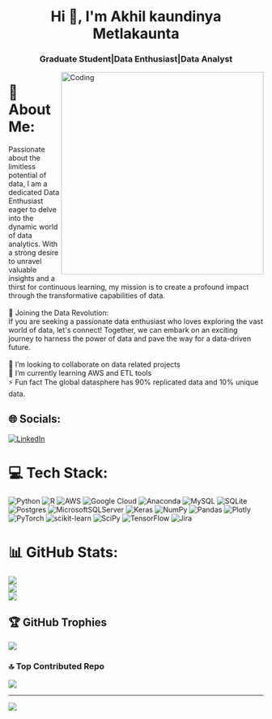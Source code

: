 <h1 align="center">Hi 👋, I'm Akhil kaundinya Metlakaunta</h1>
<h3 align="center">Graduate Student|Data Enthusiast|Data Analyst</h3>
<img align="right" alt="Coding" width="400" src="https://cdn.dribbble.com/users/116207...](https://tenor.com/view/programmer-gif-19019116">

# 💫 About Me:
Passionate about the limitless potential of data, I am a dedicated Data Enthusiast eager to delve into the dynamic world of data analytics. With a strong desire to unravel valuable insights and a thirst for continuous learning, my mission is to create a profound impact through the transformative capabilities of data.<br><br>🌟 Joining the Data Revolution:<br>If you are seeking a passionate data enthusiast who loves exploring the vast world of data, let's connect! Together, we can embark on an exciting journey to harness the power of data and pave the way for a data-driven future.<br><br>👯 I’m looking to collaborate on data related projects<br>🌱 I’m currently learning AWS and ETL tools<br>⚡ Fun fact The global datasphere has 90% replicated data and 10% unique data.


## 🌐 Socials:
[![LinkedIn](https://img.shields.io/badge/LinkedIn-%230077B5.svg?logo=linkedin&logoColor=white)](https://linkedin.com/in/akhil-kaundinya) 

# 💻 Tech Stack:
![Python](https://img.shields.io/badge/python-3670A0?style=for-the-badge&logo=python&logoColor=ffdd54) ![R](https://img.shields.io/badge/r-%23276DC3.svg?style=for-the-badge&logo=r&logoColor=white) ![AWS](https://img.shields.io/badge/AWS-%23FF9900.svg?style=for-the-badge&logo=amazon-aws&logoColor=white) ![Google Cloud](https://img.shields.io/badge/Google%20Cloud-%234285F4.svg?style=for-the-badge&logo=google-cloud&logoColor=white) ![Anaconda](https://img.shields.io/badge/Anaconda-%2344A833.svg?style=for-the-badge&logo=anaconda&logoColor=white) ![MySQL](https://img.shields.io/badge/mysql-%2300f.svg?style=for-the-badge&logo=mysql&logoColor=white) ![SQLite](https://img.shields.io/badge/sqlite-%2307405e.svg?style=for-the-badge&logo=sqlite&logoColor=white) ![Postgres](https://img.shields.io/badge/postgres-%23316192.svg?style=for-the-badge&logo=postgresql&logoColor=white) ![MicrosoftSQLServer](https://img.shields.io/badge/Microsoft%20SQL%20Sever-CC2927?style=for-the-badge&logo=microsoft%20sql%20server&logoColor=white) ![Keras](https://img.shields.io/badge/Keras-%23D00000.svg?style=for-the-badge&logo=Keras&logoColor=white) ![NumPy](https://img.shields.io/badge/numpy-%23013243.svg?style=for-the-badge&logo=numpy&logoColor=white) ![Pandas](https://img.shields.io/badge/pandas-%23150458.svg?style=for-the-badge&logo=pandas&logoColor=white) ![Plotly](https://img.shields.io/badge/Plotly-%233F4F75.svg?style=for-the-badge&logo=plotly&logoColor=white) ![PyTorch](https://img.shields.io/badge/PyTorch-%23EE4C2C.svg?style=for-the-badge&logo=PyTorch&logoColor=white) ![scikit-learn](https://img.shields.io/badge/scikit--learn-%23F7931E.svg?style=for-the-badge&logo=scikit-learn&logoColor=white) ![SciPy](https://img.shields.io/badge/SciPy-%230C55A5.svg?style=for-the-badge&logo=scipy&logoColor=%white) ![TensorFlow](https://img.shields.io/badge/TensorFlow-%23FF6F00.svg?style=for-the-badge&logo=TensorFlow&logoColor=white) ![Jira](https://img.shields.io/badge/jira-%230A0FFF.svg?style=for-the-badge&logo=jira&logoColor=white)
# 📊 GitHub Stats:
![](https://github-readme-stats.vercel.app/api?username=AkhilKaundinya&theme=vue-dark&hide_border=false&include_all_commits=true&count_private=true)<br/>
![](https://github-readme-streak-stats.herokuapp.com/?user=AkhilKaundinya&theme=vue-dark&hide_border=false)<br/>
![](https://github-readme-stats.vercel.app/api/top-langs/?username=AkhilKaundinya&theme=vue-dark&hide_border=false&include_all_commits=true&count_private=true&layout=compact)

## 🏆 GitHub Trophies
![](https://github-profile-trophy.vercel.app/?username=AkhilKaundinya&theme=dark_dimmed&no-frame=false&no-bg=false&margin-w=4)

### 🔝 Top Contributed Repo
![](https://github-contributor-stats.vercel.app/api?username=AkhilKaundinya&limit=5&theme=nord&combine_all_yearly_contributions=true)

---
[![](https://visitcount.itsvg.in/api?id=AkhilKaundinya&icon=3&color=0)](https://visitcount.itsvg.in)

<!-- Proudly created with GPRM ( https://gprm.itsvg.in ) -->



